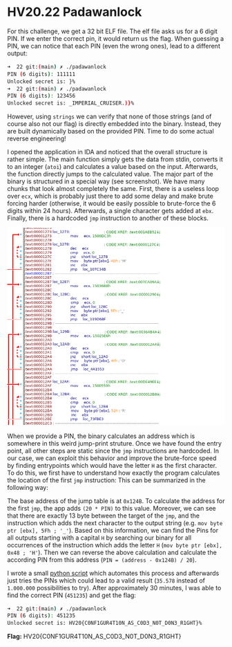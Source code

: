 # HV20.22 Padawanlock

For this challenge, we get a 32 bit ELF file. The elf file asks us for a 6 digit PIN. If we enter the correct pin, it would return us the flag. When guessing a PIN, we can notice that each PIN (even the wrong ones), lead to a different output:

```bash
➜  22 git:(main) ✗ ./padawanlock
PIN (6 digits): 111111
Unlocked secret is: }%
➜  22 git:(main) ✗ ./padawanlock
PIN (6 digits): 123456
Unlocked secret is: _IMPERIAL_CRUISER.)}%
```

However, using `strings` we can verify that none of those strings (and of course also not our flag) is directly embedded into the binary. Instead, they are built dynamically based on the provided PIN. Time to do some actual reverse engineering!

I opened the application in IDA and noticed that the overall structure is rather simple. The main function simply gets the data from stdin, converts it to an integer (`atoi`) and calculates a value based on the input. Afterwards, the function directly jumps to the calculated value. The major part of the binary is structured in a special way (see screenshot). We have many chunks that look almost completely the same. First, there is a useless loop over `ecx`, which is probably just there to add some delay and make brute forcing harder (otherwise, it would be easily possible to brute-force the 6 digits within 24 hours). Afterwards, a single character gets added at `ebx`. Finally, there is a hardcoded `jmp` instruction to another of these blocks.

![Print table](./jump-table.png)

When we provide a PIN, the binary calculates an address which is somewhere in this weird jump-print struture. Once we have found the entry point, all other steps are static since the `jmp` instructions are hardcoded. In our case, we can exploit this behavior and improve the brute-force speed by finding entrypoints which would have the letter `H` as the first character. To do this, we first have to understand how exactly the program calculates the location of the first `jmp` instruction: This can be summarized in the following way:

The base address of the jump table is at `0x124B`. To calculate the address for the first `jmp`, the app adds `(20 * PIN)` to this value. Moreover, we can see that there are exactly 13 byte between the target of the `jmp`, and the instruction which adds the next character to the output string (e.g. `mov byte ptr [ebx], 5Fh ; '_'`). Based on this information, we can find the Pins for all outputs starting with a capital `H` by searching our binary for all occurrences of the instruction which adds the letter `H` (`mov byte ptr [ebx], 0x48 ; 'H'`). Then we can reverse the above calculation and calculate the according PIN from this address (`PIN = (address - 0x124B) / 20`).

I wrote a small [python script](./try-pins.py) which automates this process and afterwards just tries the PINs which could lead to a valid result (`35.578` instead of `1.000.000` possibilities to try). After approximately 30 minutes, I was able to find the correct PIN (`451235`) and get the flag:

```bash
➜  22 git:(main) ✗ ./padawanlock
PIN (6 digits): 451235
Unlocked secret is: HV20{C0NF1GUR4T10N_AS_C0D3_N0T_D0N3_R1GHT}%                                                                                                                                                                       ➜  22 git:(main) ✗
```

**Flag:** HV20{C0NF1GUR4T10N_AS_C0D3_N0T_D0N3_R1GHT}
